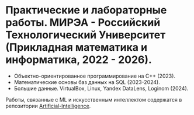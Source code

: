 # Практические и лабораторные работы. МИРЭА - Российский Технологический Университет (Прикладная математика и информатика, 2022 - 2026).

- Объектно-ориентированное программирование на C++ (2023).
- Математические основы баз данных на SQL (2023-2024).
- Большие данные. VirtualBox, Linux, Yandex DataLens, Loginom (2024).

Работы, связанные с ML и искусственным интеллектом содержатся в репозитории [Artificial-Intelligence](https://github.com/sheeelby/Artificial-Intelligence).
